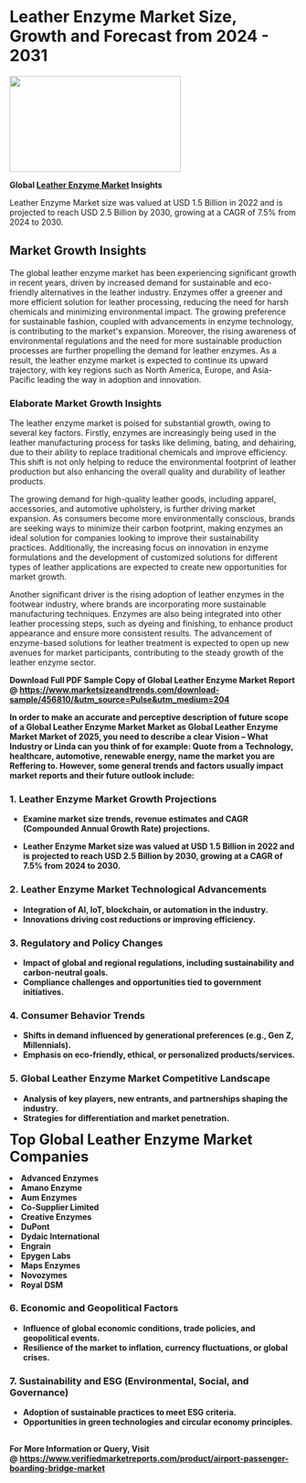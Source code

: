 <H1>Leather Enzyme Market Size, Growth and Forecast from 2024 - 2031</H1><img class="aligncenter size-medium wp-image-584254" src="https://thirdeyenews.in/wp-content/uploads/2024/09/Global-Market-Research-300x168.jpeg" alt="" width="300" height="168" /><p><strong>Global&nbsp;<a href="https://www.marketsizeandtrends.com/download-sample/456810/&amp;utm_source=Pulse&amp;utm_medium=204">Leather Enzyme Market</a> Insights</strong></p><p>Leather Enzyme Market size was valued at USD 1.5 Billion in 2022 and is projected to reach USD 2.5 Billion by 2030, growing at a CAGR of 7.5% from 2024 to 2030.</p><p><h2>Market Growth Insights</h2> <p>The global leather enzyme market has been experiencing significant growth in recent years, driven by increased demand for sustainable and eco-friendly alternatives in the leather industry. Enzymes offer a greener and more efficient solution for leather processing, reducing the need for harsh chemicals and minimizing environmental impact. The growing preference for sustainable fashion, coupled with advancements in enzyme technology, is contributing to the market's expansion. Moreover, the rising awareness of environmental regulations and the need for more sustainable production processes are further propelling the demand for leather enzymes. As a result, the leather enzyme market is expected to continue its upward trajectory, with key regions such as North America, Europe, and Asia-Pacific leading the way in adoption and innovation.</p> <p><strong></strong></p> <h3>Elaborate Market Growth Insights</h3> <p>The leather enzyme market is poised for substantial growth, owing to several key factors. Firstly, enzymes are increasingly being used in the leather manufacturing process for tasks like deliming, bating, and dehairing, due to their ability to replace traditional chemicals and improve efficiency. This shift is not only helping to reduce the environmental footprint of leather production but also enhancing the overall quality and durability of leather products.</p> <p>The growing demand for high-quality leather goods, including apparel, accessories, and automotive upholstery, is further driving market expansion. As consumers become more environmentally conscious, brands are seeking ways to minimize their carbon footprint, making enzymes an ideal solution for companies looking to improve their sustainability practices. Additionally, the increasing focus on innovation in enzyme formulations and the development of customized solutions for different types of leather applications are expected to create new opportunities for market growth.</p> <p>Another significant driver is the rising adoption of leather enzymes in the footwear industry, where brands are incorporating more sustainable manufacturing techniques. Enzymes are also being integrated into other leather processing steps, such as dyeing and finishing, to enhance product appearance and ensure more consistent results. The advancement of enzyme-based solutions for leather treatment is expected to open up new avenues for market participants, contributing to the steady growth of the leather enzyme sector.</p> <p><strong></p><p><span class=""><strong>Download Full PDF Sample Copy of Global Leather Enzyme Market Report</strong> @ <a href="https://www.marketsizeandtrends.com/download-sample/456810/&amp;utm_source=Pulse&amp;utm_medium=204" target="_blank">https://www.marketsizeandtrends.com/download-sample/456810/&amp;utm_source=Pulse&amp;utm_medium=204</a></span></p><p>In order to make an accurate and perceptive description of future scope of a Global&nbsp;Leather Enzyme Market Market as Global&nbsp;Leather Enzyme Market Market of 2025, you need to describe a clear Vision &ndash; What Industry or Linda can you think of for example: Quote from a Technology, healthcare, automotive, renewable energy, name the market you are Reffering to. However, some general trends and factors usually impact market reports and their future outlook include:</p><h3>1.&nbsp;<strong>Leather Enzyme Market Growth Projections</strong></h3><ul><li>Examine market size trends, revenue estimates and CAGR (Compounded Annual Growth Rate) projections.</li><li><p>Leather Enzyme Market size was valued at USD 1.5 Billion in 2022 and is projected to reach USD 2.5 Billion by 2030, growing at a CAGR of 7.5% from 2024 to 2030.</p></li></ul><h3>2.&nbsp;<strong>Leather Enzyme Market Technological Advancements</strong></h3><ul><li>Integration of AI, IoT, blockchain, or automation in the industry.</li><li>Innovations driving cost reductions or improving efficiency.</li></ul><h3>3.&nbsp;<strong>Regulatory and Policy Changes</strong></h3><ul><li>Impact of global and regional regulations, including sustainability and carbon-neutral goals.</li><li>Compliance challenges and opportunities tied to government initiatives.</li></ul><h3>4.&nbsp;<strong>Consumer Behavior Trends</strong></h3><ul><li>Shifts in demand influenced by generational preferences (e.g., Gen Z, Millennials).</li><li>Emphasis on eco-friendly, ethical, or personalized products/services.</li></ul><h3>5.&nbsp;<strong>Global Leather Enzyme Market Competitive Landscape</strong></h3><ul><li>Analysis of key players, new entrants, and partnerships shaping the industry.</li><li>Strategies for differentiation and market penetration.</li></ul><p data-pm-slice="1 1 []"><span style="color: inherit; font-family: inherit; font-size: 25px;">Top Global Leather Enzyme Market Companies</span></p><div class="" data-test-id=""><p><li>Advanced Enzymes</li><li> Amano Enzyme</li><li> Aum Enzymes</li><li> Co-Supplier Limited</li><li> Creative Enzymes</li><li> DuPont</li><li> Dydaic International</li><li> Engrain</li><li> Epygen Labs</li><li> Maps Enzymes</li><li> Novozymes</li><li> Royal DSM</li></p></div><h3>6.&nbsp;<strong>Economic and Geopolitical Factors</strong></h3><ul><li>Influence of global economic conditions, trade policies, and geopolitical events.</li><li>Resilience of the market to inflation, currency fluctuations, or global crises.</li></ul><h3>7.&nbsp;<strong>Sustainability and ESG (Environmental, Social, and Governance)</strong></h3><ul><li>Adoption of sustainable practices to meet ESG criteria.</li><li>Opportunities in green technologies and circular economy principles.</li></ul><h2><strong style="font-size: 14px;">For More Information or Query, Visit @&nbsp;</strong><a style="background-color: #ffffff; font-size: 14px;" href="https://www.marketsizeandtrends.com/report/leather-enzyme-market/" target="_blank">https://www.verifiedmarketreports.com/product/airport-passenger-boarding-bridge-market</a></h2>
